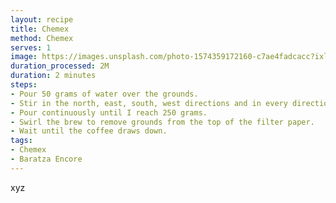 ```yaml
---
layout: recipe
title: Chemex
method: Chemex
serves: 1
image: https://images.unsplash.com/photo-1574359172160-c7ae4fadcacc?ixlib=rb-4.0.3&ixid=M3wxMjA3fDB8MHxzZWFyY2h8Mnx8Y2hlbWV4fGVufDB8fDB8fHww&auto=format&fit=crop&w=800&q=60
duration_processed: 2M
duration: 2 minutes
steps:
- Pour 50 grams of water over the grounds.
- Stir in the north, east, south, west directions and in every direction between.
- Pour continuously until I reach 250 grams.
- Swirl the brew to remove grounds from the top of the filter paper.
- Wait until the coffee draws down.
tags:
- Chemex
- Baratza Encore
---
```


xyz